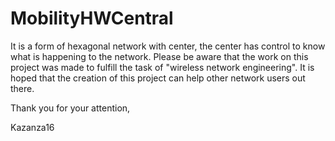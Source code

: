 # MobilityHWCentral

It is a form of hexagonal network with center, the center has control to know what is happening to the network. Please be aware that the work on this project was made to fulfill the task of "wireless network engineering". It is hoped that the creation of this project can help other network users out there.

Thank you for your attention,

Kazanza16
